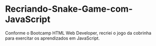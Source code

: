 # Recriando-Snake-Game-com-JavaScript
Conforme o Bootcamp HTML Web Developer, recriei o jogo da cobrinha para exercitar os aprendizados em JavaScript.
